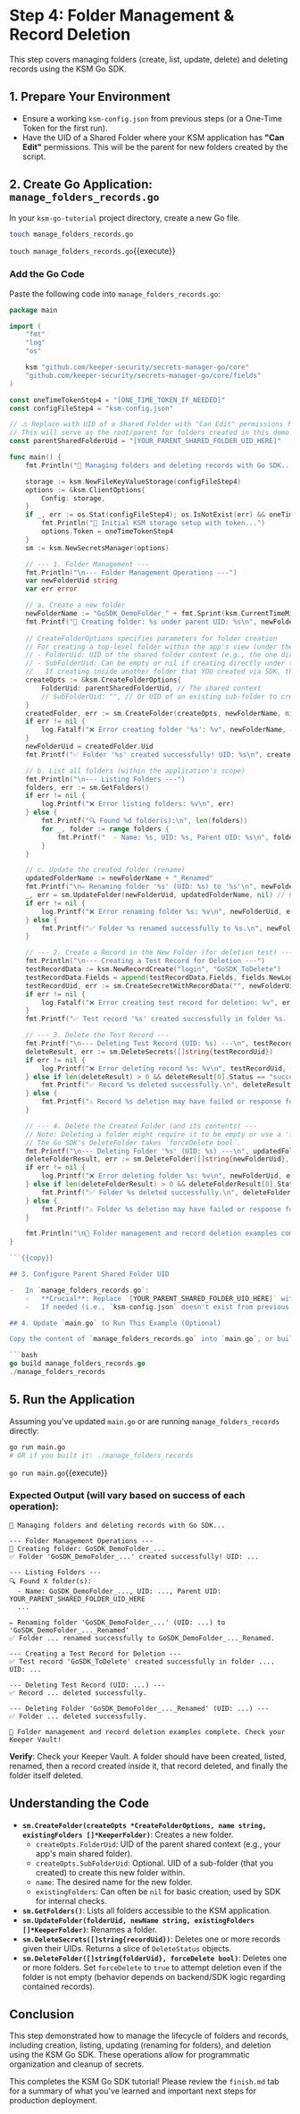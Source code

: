 # Step 4: Folder Management & Record Deletion

This step covers managing folders (create, list, update, delete) and deleting records using the KSM Go SDK.

## 1. Prepare Your Environment

-   Ensure a working `ksm-config.json` from previous steps (or a One-Time Token for the first run).
-   Have the UID of a Shared Folder where your KSM application has **"Can Edit"** permissions. This will be the parent for new folders created by the script.

## 2. Create Go Application: `manage_folders_records.go`

In your `ksm-go-tutorial` project directory, create a new Go file.

```bash
touch manage_folders_records.go
```
`touch manage_folders_records.go`{{execute}}

### Add the Go Code

Paste the following code into `manage_folders_records.go`:

```go
package main

import (
	"fmt"
	"log"
	"os"

	ksm "github.com/keeper-security/secrets-manager-go/core"
	"github.com/keeper-security/secrets-manager-go/core/fields"
)

const oneTimeTokenStep4 = "[ONE_TIME_TOKEN_IF_NEEDED]"
const configFileStep4 = "ksm-config.json"

// ⚠️ Replace with UID of a Shared Folder with "Can Edit" permissions for your KSM App
// This will serve as the root/parent for folders created in this demo.
const parentSharedFolderUid = "[YOUR_PARENT_SHARED_FOLDER_UID_HERE]"

func main() {
	fmt.Println("🚀 Managing folders and deleting records with Go SDK...")

	storage := ksm.NewFileKeyValueStorage(configFileStep4)
	options := &ksm.ClientOptions{
		Config: storage,
	}
	if _, err := os.Stat(configFileStep4); os.IsNotExist(err) && oneTimeTokenStep4 != "[ONE_TIME_TOKEN_IF_NEEDED]" {
		fmt.Println("🔑 Initial KSM storage setup with token...")
		options.Token = oneTimeTokenStep4
	}
	sm := ksm.NewSecretsManager(options)

	// --- 1. Folder Management ---
	fmt.Println("\n--- Folder Management Operations ---")
	var newFolderUid string
	var err error

	// a. Create a new folder
	newFolderName := "GoSDK_DemoFolder_" + fmt.Sprint(ksm.CurrentTimeMillis())
	fmt.Printf("📁 Creating folder: %s under parent UID: %s\n", newFolderName, parentSharedFolderUid)
	
	// CreateFolderOptions specifies parameters for folder creation
	// For creating a top-level folder within the app's view (under the main shared folder context):
	// - FolderUid: UID of the shared folder context (e.g., the one directly shared with the KSM app)
	// - SubFolderUid: Can be empty or nil if creating directly under the FolderUid context.
	//   If creating inside another folder that YOU created via SDK, then SubFolderUid would be that parent folder's UID.
	createOpts := &ksm.CreateFolderOptions{
		FolderUid: parentSharedFolderUid, // The shared context
		// SubFolderUid: "", // Or UID of an existing sub-folder to create within
	}
	createdFolder, err := sm.CreateFolder(createOpts, newFolderName, nil) // Pass nil for existing folders to avoid conflicts in this basic example
	if err != nil {
		log.Fatalf("❌ Error creating folder '%s': %v", newFolderName, err)
	}
	newFolderUid = createdFolder.Uid
	fmt.Printf("✅ Folder '%s' created successfully! UID: %s\n", createdFolder.Name, newFolderUid)

	// b. List all folders (within the application's scope)
	fmt.Println("\n--- Listing Folders ---")
	folders, err := sm.GetFolders()
	if err != nil {
		log.Printf("❌ Error listing folders: %v\n", err)
	} else {
		fmt.Printf("🔍 Found %d folder(s):\n", len(folders))
		for _, folder := range folders {
			fmt.Printf("  - Name: %s, UID: %s, Parent UID: %s\n", folder.Name, folder.Uid, folder.ParentUid)
		}
	}

	// c. Update the created folder (rename)
	updatedFolderName := newFolderName + "_Renamed"
	fmt.Printf("\n✏️ Renaming folder '%s' (UID: %s) to '%s'\n", newFolderName, newFolderUid, updatedFolderName)
	_, err = sm.UpdateFolder(newFolderUid, updatedFolderName, nil) // Pass nil for existing folders
	if err != nil {
		log.Printf("❌ Error renaming folder %s: %v\n", newFolderUid, err)
	} else {
		fmt.Printf("✅ Folder %s renamed successfully to %s.\n", newFolderUid, updatedFolderName)
	}

	// --- 2. Create a Record in the New Folder (for deletion test) ---
	fmt.Println("\n--- Creating a Test Record for Deletion ---")
	testRecordData := ksm.NewRecordCreate("login", "GoSDK_ToDelete")
	testRecordData.Fields = append(testRecordData.Fields, fields.NewLogin("delete_me@example.com"))
	testRecordUid, err := sm.CreateSecretWithRecordData("", newFolderUid, testRecordData) // Create in the new folder
	if err != nil {
		log.Fatalf("❌ Error creating test record for deletion: %v", err)
	}
	fmt.Printf("✅ Test record '%s' created successfully in folder %s. UID: %s\n", testRecordData.Title, newFolderUid, testRecordUid)

	// --- 3. Delete the Test Record ---
	fmt.Printf("\n--- Deleting Test Record (UID: %s) ---\n", testRecordUid)
	deleteResult, err := sm.DeleteSecrets([]string{testRecordUid})
	if err != nil {
		log.Printf("❌ Error deleting record %s: %v\n", testRecordUid, err)
	} else if len(deleteResult) > 0 && deleteResult[0].Status == "success" {
		fmt.Printf("✅ Record %s deleted successfully.\n", deleteResult[0].Uid)
	} else {
		fmt.Printf("⚠️ Record %s deletion may have failed or response format unexpected: %v\n", testRecordUid, deleteResult)
	}

	// --- 4. Delete the Created Folder (and its contents) ---
	// Note: Deleting a folder might require it to be empty or use a 'force' option.
	// The Go SDK's DeleteFolder takes `forceDelete bool`.
	fmt.Printf("\n--- Deleting Folder '%s' (UID: %s) ---\n", updatedFolderName, newFolderUid)
	deleteFolderResult, err := sm.DeleteFolder([]string{newFolderUid}, true) // Force delete if non-empty
	if err != nil {
		log.Printf("❌ Error deleting folder %s: %v\n", newFolderUid, err)
	} else if len(deleteFolderResult) > 0 && deleteFolderResult[0].Status == "success" {
		fmt.Printf("✅ Folder %s deleted successfully.\n", deleteFolderResult[0].Uid)
	} else {
		fmt.Printf("⚠️ Folder %s deletion may have failed or response format unexpected: %v\n", newFolderUid, deleteFolderResult)
	}

	fmt.Println("\n🎉 Folder management and record deletion examples complete. Check your Keeper Vault!")
}

```{{copy}}

## 3. Configure Parent Shared Folder UID

-   In `manage_folders_records.go`:
    -   **Crucial**: Replace `[YOUR_PARENT_SHARED_FOLDER_UID_HERE]` with the UID of a Shared Folder in your Keeper Vault where your KSM application has **"Can Edit"** permissions. This folder will act as the parent for the new folder created in this script.
    -   If needed (i.e., `ksm-config.json` doesn't exist from previous steps), update `[ONE_TIME_TOKEN_IF_NEEDED]`.

## 4. Update `main.go` to Run This Example (Optional)

Copy the content of `manage_folders_records.go` into `main.go`, or build and run this specific file:

```bash
go build manage_folders_records.go
./manage_folders_records
```

## 5. Run the Application

Assuming you've updated `main.go` or are running `manage_folders_records` directly:

```bash
go run main.go
# OR if you built it: ./manage_folders_records
```
`go run main.go`{{execute}}

### Expected Output (will vary based on success of each operation):

```
🚀 Managing folders and deleting records with Go SDK...

--- Folder Management Operations ---
📁 Creating folder: GoSDK_DemoFolder_...
✅ Folder 'GoSDK_DemoFolder_...' created successfully! UID: ...

--- Listing Folders ---
🔍 Found X folder(s):
  - Name: GoSDK_DemoFolder_..., UID: ..., Parent UID: YOUR_PARENT_SHARED_FOLDER_UID_HERE
  ...

✏️ Renaming folder 'GoSDK_DemoFolder_...' (UID: ...) to 'GoSDK_DemoFolder_..._Renamed'
✅ Folder ... renamed successfully to GoSDK_DemoFolder_..._Renamed.

--- Creating a Test Record for Deletion ---
✅ Test record 'GoSDK_ToDelete' created successfully in folder .... UID: ...

--- Deleting Test Record (UID: ...) ---
✅ Record ... deleted successfully.

--- Deleting Folder 'GoSDK_DemoFolder_..._Renamed' (UID: ...) ---
✅ Folder ... deleted successfully.

🎉 Folder management and record deletion examples complete. Check your Keeper Vault!
```

**Verify**: Check your Keeper Vault. A folder should have been created, listed, renamed, then a record created inside it, that record deleted, and finally the folder itself deleted.

## Understanding the Code

-   **`sm.CreateFolder(createOpts *CreateFolderOptions, name string, existingFolders []*KeeperFolder)`**: Creates a new folder.
    -   `createOpts.FolderUid`: UID of the parent shared context (e.g., your app's main shared folder).
    -   `createOpts.SubFolderUid`: Optional. UID of a sub-folder (that you created) to create this new folder within.
    -   `name`: The desired name for the new folder.
    -   `existingFolders`: Can often be `nil` for basic creation; used by SDK for internal checks.
-   **`sm.GetFolders()`**: Lists all folders accessible to the KSM application.
-   **`sm.UpdateFolder(folderUid, newName string, existingFolders []*KeeperFolder)`**: Renames a folder.
-   **`sm.DeleteSecrets([]string{recordUid})`**: Deletes one or more records given their UIDs. Returns a slice of `DeleteStatus` objects.
-   **`sm.DeleteFolder([]string{folderUid}, forceDelete bool)`**: Deletes one or more folders. Set `forceDelete` to `true` to attempt deletion even if the folder is not empty (behavior depends on backend/SDK logic regarding contained records).

## Conclusion

This step demonstrated how to manage the lifecycle of folders and records, including creation, listing, updating (renaming for folders), and deletion using the KSM Go SDK. These operations allow for programmatic organization and cleanup of secrets.

This completes the KSM Go SDK tutorial! Please review the `finish.md` tab for a summary of what you've learned and important next steps for production deployment.
